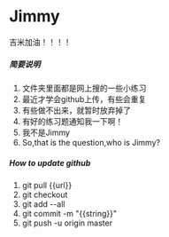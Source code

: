 # Jimmy
吉米加油！！！！
##### 简要说明
1. 文件夹里面都是网上搜的一些小练习
2. 最近才学会github上传，有些会重复
3. 有些做不出来，就暂时放弃掉了
4. 有好的练习题通知我一下啊！
5. 我不是Jimmy
6. So,that is the question,who is Jimmy?

##### How to update github
1. git pull {{url}}
2. git checkout
3. git add --all
4. git commit -m "{{string}}"
5. git push -u origin master
